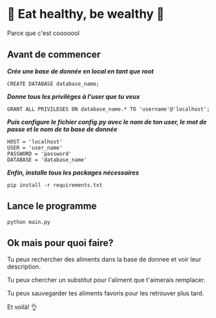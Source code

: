 #   :green_apple: Eat healthy, be wealthy :green_apple:
Parce que c'est cooooool

## Avant de commencer

***Crée une base de donnée en local en tant que root***

`CREATE DATABASE database_name;`

***Donne tous les privilèges à l'user que tu veux***

`GRANT ALL PRIVILEGES ON database_name.* TO 'username'@'localhost';`

***Puis configure le fichier config.py avec le nom de ton user, le mot de passe et le nom de ta base de donnée***
```
HOST = 'localhost'
USER = 'user_name'
PASSWORD = 'password'
DATABASE = 'database_name'
```

***Enfin, installe tous les packages nécessaires***

`pip install -r requirements.txt`

## Lance le programme
`python main.py` 

## Ok mais pour quoi faire?

Tu peux rechercher des aliments dans la base de donnee et voir leur description.

Tu peux chercher un substitut pour l'aliment que t'aimerais remplacer.

Tu peux sauvegarder tes aliments favoris pour les retrouver plus tard.

Et voilà! :ok_hand:
